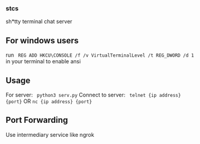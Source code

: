 ### stcs
sh*tty terminal chat server

## For windows users
run ``` REG ADD HKCU\CONSOLE /f /v VirtualTerminalLevel /t REG_DWORD /d 1``` in your terminal to enable ansi 


## Usage
For server:
``` python3 serv.py```
Connect to server:
``` telnet {ip address} {port}``` OR ```nc {ip address} {port}``` 
## Port Forwarding
Use intermediary service like ngrok
